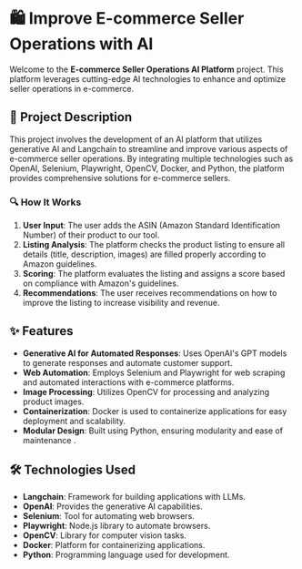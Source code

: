 # 🛍️ Improve E-commerce Seller Operations with AI

Welcome to the **E-commerce Seller Operations AI Platform** project. This platform leverages cutting-edge AI technologies to enhance and optimize seller operations in e-commerce.

## 📄 Project Description

This project involves the development of an AI platform that utilizes generative AI and Langchain to streamline and improve various aspects of e-commerce seller operations. By integrating multiple technologies such as OpenAI, Selenium, Playwright, OpenCV, Docker, and Python, the platform provides comprehensive solutions for e-commerce sellers.

### 🔍 How It Works

1. **User Input**: The user adds the ASIN (Amazon Standard Identification Number) of their product to our tool.
2. **Listing Analysis**: The platform checks the product listing to ensure all details (title, description, images) are filled properly according to Amazon guidelines.
3. **Scoring**: The platform evaluates the listing and assigns a score based on compliance with Amazon's guidelines.
4. **Recommendations**: The user receives recommendations on how to improve the listing to increase visibility and revenue.

## ✨ Features

- **Generative AI for Automated Responses**: Uses OpenAI's GPT models to generate responses and automate customer support.
- **Web Automation**: Employs Selenium and Playwright for web scraping and automated interactions with e-commerce platforms.
- **Image Processing**: Utilizes OpenCV for processing and analyzing product images.
- **Containerization**: Docker is used to containerize applications for easy deployment and scalability.
- **Modular Design**: Built using Python, ensuring modularity and ease of maintenance .

## 🛠️ Technologies Used

- **Langchain**: Framework for building applications with LLMs.
- **OpenAI**: Provides the generative AI capabilities.
- **Selenium**: Tool for automating web browsers.
- **Playwright**: Node.js library to automate browsers.
- **OpenCV**: Library for computer vision tasks.
- **Docker**: Platform for containerizing applications.
- **Python**: Programming language used for development.

